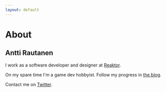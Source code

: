 ```yaml
---
layout: default
---
```


# About

## Antti Rautanen

I work as a software developer and designer at [Reaktor](https://reaktor.com).

On my spare time I'm a game dev hobbyist. Follow my progress in [the blog](/).

Contact me on [Twitter](https://twitter.com/anttirautanen).
